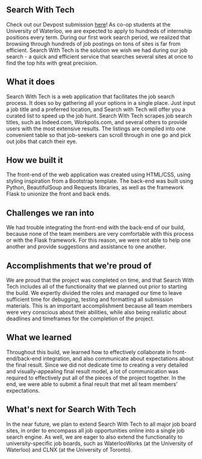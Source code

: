 ## Search With Tech
Check out our Devpost submission [here](https://devpost.com/software/search-with-tech)!
As co-op students at the University of Waterloo, we are expected to apply to hundreds of internship positions every term. During our first work search period, we realized that browsing through hundreds of job postings on tons of sites is far from efficient. Search With Tech is the solution we wish we had during our job search - a quick and efficient service that searches several sites at once to find the top hits with great precision.

## What it does
Search With Tech is a web application that facilitates the job search process. It does so by gathering all your options in a single place. Just input a job title and a preferred location, and Search with Tech will offer you a curated list to speed up the job hunt. Search With Tech scrapes job search titles, such as Indeed.com, Workpolis.com, and several others to provide users with the most extensive results. The listings are compiled into one convenient table so that job-seekers can scroll through in one go and pick out jobs that catch their eye.

## How we built it
The front-end of the web application was created using HTML/CSS, using styling inspiration from a Bootstrap template. The back-end was built using Python, BeautifulSoup and Requests libraries, as well as the framework Flask to unionize the front and back ends.

## Challenges we ran into
We had trouble integrating the front-end with the back-end of our build, because none of the team members are very comfortable with this process or with the Flask framework. For this reason, we were not able to help one another and provide suggestions and assistance to one another. 

## Accomplishments that we're proud of
We are proud that the project was completed on time, and that Search With Tech includes all of the functionality that we planned out prior to starting the build. We expertly divided the roles and managed our time to leave sufficient time for debugging, testing and formatting all submission materials. This is an important accomplishment because all team members were very conscious about their abilities, while also being realistic about deadlines and timeframes for the completion of the project. 

## What we learned
Throughout this build, we learned how to effectively collaborate in front-end/back-end integration, and also communicate about expectations about the final result. Since we did not dedicate time to creating a very detailed and visually-appealing final result model, a lot of communication was required to effectively put all of the pieces of the project together. In the end, we were able to submit a final result that met all team members’ expectations. 

## What's next for Search With Tech
In the near future, we plan to extend Search With Tech to all major job board sites, in order to encompass all job opportunities online into a single job search engine. As well, we are eager to also extend the functionality to university-specific job boards, such as WaterlooWorks (at the University of Waterloo) and CLNX (at the University of Toronto).
